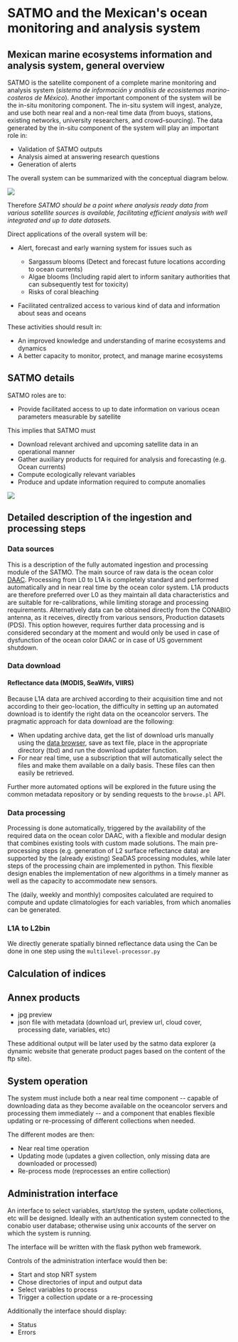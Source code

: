 # SATMO and the Mexican's ocean monitoring and analysis system

## Mexican marine ecosystems information and analysis system, general overview

SATMO is the satellite component of a complete marine monitoring and analysis system (*sistema de información y análisis de ecosistemas marino-costeros de México*). Another important component of the system will be the in-situ monitoring component. The in-situ system will ingest, analyze, and use both near real and a non-real time data (from buoys, stations, existing networks, university researchers, and crowd-sourcing). The data generated by the in-situ component of the system will play an important role in:

- Validation of SATMO outputs
- Analysis aimed at answering research questions
- Generation of alerts

The overall system can be summarized with the conceptual diagram below.

![](img/SIMAR_overview.png)



Therefore *SATMO should be a point where analysis ready data from various satellite sources is available, facilitating efficient analysis with well integrated and up to date datasets.*

Direct applications of the overall system will be:

- Alert, forecast and early warning system for issues such as

	- Sargassum blooms (Detect and forecast future locations according to ocean currents)
	- Algae blooms (Including rapid alert to inform sanitary authorities that can subsequently test for toxicity)
	- Risks of coral bleaching

- Facilitated centralized access to various kind of data and information about seas and oceans


These activities should result in:

- An improved knowledge and understanding of marine ecosystems and dynamics
- A better capacity to monitor, protect, and manage marine ecosystems


## SATMO details

SATMO roles are to:

- Provide facilitated access to up to date information on various ocean parameters measurable by satellite

This implies that SATMO must

- Download relevant archived and upcoming satellite data in an operational manner
- Gather auxiliary products for required for analysis and forecasting (e.g. Ocean currents)
- Compute ecologically relevant variables
- Produce and update information required to compute anomalies

![](img/satmo_general_processing_chain.png)

## Detailed description of the ingestion and processing steps

### Data sources

This is a description of the fully automated ingestion and processing module of the SATMO. The main source of raw data is the ocean color [DAAC](http://oceandata.sci.gsfc.nasa.gov/). Processing from L0 to L1A is completely standard and performed automatically and in near real time by the ocean color system. L1A products are therefore preferred over L0 as they maintain all data characteristics and are suitable for re-calibrations, while limiting storage and processing requirements. Alternatively data can be obtained directly from the CONABIO antenna, as it receives, directly from various sensors, Production datasets (PDS). This option however, requires further data processing and is considered secondary at the moment and would only be used in case of dysfunction of the ocean color DAAC or in case of US government shutdown.

### Data download

#### Reflectance data (MODIS, SeaWifs, VIIRS)

Because L1A data are archived according to their acquisition time and not according to their geo-location, the difficulty in setting up an automated download is to identify the right data on the oceancolor servers.
The pragmatic approach for data download are the following:

- When updating archive data, get the list of download urls manually using the [data browser](http://oceancolor.gsfc.nasa.gov/cgi/browse.pl?sen=am), save as text file, place in the appropriate directory (tbd) and run the download updater function.
- For near real time, use a subscription that will automatically select the files and make them available on a daily basis. These files can then easily be retrieved.

Further more automated options will be explored in the future using the common metadata repository or by sending requests to the `browse.pl` API.


### Data processing

Processing is done automatically, triggered by the availability of the required data on the ocean color DAAC, with a flexible and modular design that combines existing tools with custom made solutions. The main pre-processing steps (e.g. generation of L2 surface reflectance data) are supported by the (already existing) SeaDAS processing modules, while later steps of the processing chain are implemented in python.
This flexible design enables the implementation of new algorithms in a timely manner as well as the capacity to accommodate new sensors.

The (daily, weekly and monthly) composites calculated are required to compute and update climatologies for each variables, from which anomalies can be generated.

### L1A to L2bin

We directly generate spatially binned reflectance data using the Can be done in one step using the `multilevel-processor.py` 



## Calculation of indices


## Annex products


- jpg preview
- json file with metadata (download url, preview url, cloud cover, processing date, variables, etc)

These additional output will be later used by the satmo data explorer (a dynamic website that generate product pages based on the content of the ftp site).

## System operation

The system must include both a near real time component -- capable of downloading data as they become available on the oceancolor servers and processing them immediately -- and a component that enables flexible updating or re-processing of different collections when needed.

The different modes are then:

- Near real time operation
- Updating mode (updates a given collection, only missing data are downloaded or processed)
- Re-process mode (reprocesses an entire collection)

## Administration interface

An interface to select variables, start/stop the system, update collections, etc will be designed. Ideally with an authentication system connected to the conabio user database; otherwise using unix accounts of the server on which the system is running.

The interface will be written with the flask python web framework.

Controls of the administration interface would then be:

- Start and stop NRT system
- Chose directories of input and output data
- Select variables to process
- Trigger a collection update or a re-processing

Additionally the interface should display:

- Status
- Errors